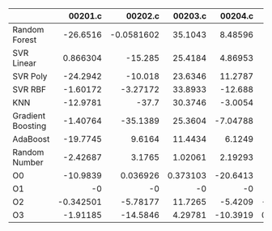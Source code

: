 |                   |    00201.c |     00202.c |   00203.c |   00204.c |   00205.c |     00206.c |   00207.c |    00208.c |    00209.c |   00210.c |    00211.c |   00212.c |   00213.c |   00214.c |    00215.c |   00216.c |    00217.c |   00218.c |    00219.c |   00220.c |   nestedLoop.c |   recursion.c |   select.c |   test10.c |   test11.c |     test12.c |   test13.c |    test1.c |   test2.c |    test3.c |    test4.c |   test5.c |     test6.c |   test7.c |   test8.c |   test9.c |     toy.c |
|:------------------|-----------:|------------:|----------:|----------:|----------:|------------:|----------:|-----------:|-----------:|----------:|-----------:|----------:|----------:|----------:|-----------:|----------:|-----------:|----------:|-----------:|----------:|---------------:|--------------:|-----------:|-----------:|-----------:|-------------:|-----------:|-----------:|----------:|-----------:|-----------:|----------:|------------:|----------:|----------:|----------:|----------:|
| Random Forest     | -26.6516   |  -0.0581602 | 35.1043   |   8.48596 | 15.6588   | -17.2764    |  12.9293  |  20.141    |  -6.71929  |   2.69181 | -28.243    |  12.7365  |  -5.95034 |  26.3352  |   2.16569  | -12.0404  |  -7.01358  |  27.8726  |   3.99277  |  10.6259  |       14.1571  |     -10.6156  |  26.664    |    7.25566 |   20.1264  |   4.04581    |   26.0364  |  16.2163   |  14.9223  |   2.28298  | -24.2963   |  11.6447  |  -4.80919   |  20.9498  | -22.6231  | 13.7411   | 22.5668   |
| SVR Linear        |   0.866304 | -15.285     | 25.4184   |   4.86953 | 11.5804   |  -4.63735   |  21.1673  |  21.3603   |   3.26482  |  25.4993  |  -8.31711  |  25.9004  |  16.7475  |  24.069   |  -6.04266  | -12.8594  |  -3.22627  |  30.9929  |  -4.53203  |  20.4937  |       17.0983  |       9.58304 |  18.3875   |   25.7543  |   17.906   |  -0.00666024 |   23.7445  |  -3.55216  |  14.9283  |   5.55989  |  11.7161   |  10.4784  |   5.13993   |  10.1189  |  -5.67495 | 12.8208   | 13.0051   |
| SVR Poly          | -24.2942   | -10.018     | 23.6346   |  11.2787  | 15.3961   |  11.0286    |  18.0614  |  27.6348   | -27.5991   |  30.1682  |   3.97272  |  21.7435  |   3.28172 |  19.7483  | -13.1594   | -21.0062  |  15.6244   |  28.3726  |  15.8788   |   9.07361 |       20.8914  |       3.50316 |  27.9745   |   26.355   |   20.6314  |  15.4771     |   23.3455  |  11.4761   | -20.8764  |   3.83761  |   9.81538  |  -1.75244 |   8.0634    |  11.1434  | -15.3583  | 19.1948   | 21.056    |
| SVR RBF           |  -1.60172  |  -3.27172   | 33.8933   | -12.688   | 15.3376   |  -7.89768   |  10.0069  |  18.9065   | -18.5397   |  17.2422  | -25.1422   |   3.39865 |  -5.06847 |  21.8763  |   9.77167  |   1.03383 |  14.1545   |  17.4568  |  15.2279   |   3.21323 |       11.5386  |      -7.7015  |   4.00372  |   21.7443  |   20.1913  | -21.2158     |   22.1049  | -17.3335   |  -6.95304 | -12.9247   |  -1.46973  |  18.9918  |  10.4708    |   2.42889 | -31.0588  |  9.91731  |  3.37867  |
| KNN               | -12.9781   | -37.7       | 30.3746   |  -3.0054  |  9.71287  |  12.3294    |   3.32932 |  -0.560373 | -18.6548   |   9.14066 |   7.985    |   7.889   | -19.6089  |   5.16852 |   2.65564  | -23.2702  | -13.1817   |  41.5982  |   0.437328 |   3.59862 |        4.90225 |      -3.30485 | -12.458    |  -11.8566  |   15.4763  | -10.4707     |   21.1259  | -23.6526   |  -1.79046 | -13.5976   |  -8.22172  | -16.1466  |  -7.48138   |  -9.11244 | -33.831   | 18.2844   | 26.8893   |
| Gradient Boosting |  -1.40764  | -35.1389    | 25.3604   |  -7.04788 | 20.9845   |  -1.54491   |  11.328   | -16.3369   | -18.8572   |  24.0034  |  -9.10995  |  20.9686  |   5.79649 |  14.6686  |  -9.96007  | -19.5242  | -13.7229   |  27.424   |  -5.26741  |   3.68923 |        5.67277 |      -1.76927 |   1.45498  |   10.309   |   10.1073  |  11.5195     |   19.5989  |  11.0575   |  19.0589  |  -8.4087   | -13.906    |  -6.1561  |  -2.64843   |   8.6418  | -36.7446  | 18.2256   | 26.6399   |
| AdaBoost          | -19.7745   |   9.6164    | 11.4434   |   6.1249  | 18.8798   |   0.0623099 |   9.59357 |  17.8566   |   2.48949  |  21.4236  |  -0.545388 |  11.4489  |   2.77353 |  17.0361  | -17.2082   | -10.4241  | -13.706    |  18.3048  |  -1.33758  |  18.8372  |       25.8158  |      -2.90657 |  10.739    |   -5.82275 |  -12.0395  |  -2.90083    |   20.7737  | -12.4792   |  19.832   |   9.77555  |   0.753155 |  -6.10968 |  -2.96459   |  -3.28357 | -40.5948  | 11.3577   |  0.145885 |
| Random Number     |  -2.42687  |   3.1765    |  1.02061  |   2.19293 |  8.12857  |  -8.24418   |  15.9007  |  14.0149   | -11.2786   |   9.05717 |  -7.55213  |   5.46096 |   7.85183 |  16.1215  |   0.744319 | -24.8492  |  -0.661849 |  28.3507  |  -9.94339  |   9.53273 |       16.2667  |      10.0041  |  17.5159   |    6.84152 |   11.6745  |  14.6379     |  -20.4278  | -13.2697   |  10.3035  |   6.55022  |  12.2708   |  14.04    | -11.4661    |   8.253   | -21.315   |  0.538169 | 20.7304   |
| O0                | -10.9839   |   0.036926  |  0.373103 | -20.6413  | 11.7066   |  -1.26694   |  14.7097  |   5.39822  |  -0.722094 |  19.3504  | -19.7259   |  -7.7351  | -10.4226  |  15.0062  | -17.2893   |  -3.94715 |  -2.21433  |   1.92242 |  -6.03007  |   2.80926 |       -8.7188  |     -10.8496  |   7.27046  |    6.57512 |    7.06694 |  -2.85418    |   -2.75109 | -13.3706   | -13.7142  | -10.7781   | -12.415    |   2.64737 |  -1.49558   |   7.18778 |   3.0765  |  5.18612  |  9.88688  |
| O1                |  -0        |  -0         | -0        |  -0       | -0        |  -0         |  -0       |  -0        |  -0        |  -0       |  -0        |  -0       |  -0       |  -0       |  -0        |  -0       |  -0        |  -0       |  -0        |  -0       |       -0       |      -0       |  -0        |   -0       |   -0       |  -0          |   -0       |  -0        |  -0       |  -0        |  -0        |  -0       |  -0         |  -0       |  -0       | -0        | -0        |
| O2                |  -0.342501 |  -5.78177   | 11.7265   |  -5.4209  | -5.35239  | -20.0516    |  -2.22096 |   0.256169 |  -0.169929 |   6.07574 | -24.6589   |   6.51744 | -13.6153  |  -9.09119 |  -0.853809 | -17.1045  |  -9.45434  |  25.7525  |  -8.8953   |  -7.98864 |       21.922   |       9.59617 |  16.0003   |    2.29428 |   -1.17886 |  19.3292     |   -6.35431 |  -0.137157 |  14.1278  |   0.386377 |   1.50219  |   9.53033 |  -0.0579952 |  18.8727  | -19.2094  | 18.0601   | 19.373    |
| O3                |  -1.91185  | -14.5846    |  4.29781  | -10.3919  |  0.894311 |  -6.6863    |  -2.32944 |  28.708    |   8.8182   |   4.62762 | -33.3424   |   4.60635 |  14.9055  |  -9.0251  | -20.0405   | -23.5624  | -16.6461   |  20.4838  | -11.6905   | -15.6173  |       10.6391  |      16.7987  |  -0.611159 |   26.2362  |    9.2545  |  18.5277     |    6.36505 |  -8.71118  |  19.1985  |  -7.05804  | -13.7153   |   6.40311 |   0.394216  |  -1.96913 | -11.8199  |  3.24293  | 11.7937   |